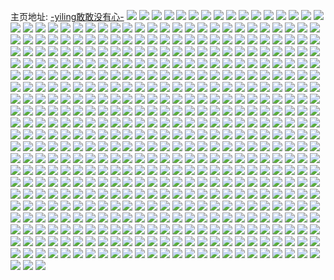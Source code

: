 主页地址: [-yiling敢敢没有心-](https://weibo.com/u/5621143745) 
![](https://wx4.sinaimg.cn/mw2000/0068pKgNgy1h9lt7vlfj6j30q809faae.jpg) 
![](https://wx4.sinaimg.cn/mw2000/0068pKgNgy1h9lt4zptfqj30qo08i74p.jpg) 
![](https://wx4.sinaimg.cn/mw2000/0068pKgNgy1h9lt4zzk83j30qo0jmt98.jpg) 
![](https://wx4.sinaimg.cn/mw2000/0068pKgNgy1h9ltflgsraj30qo082mxc.jpg) 
![](https://wx4.sinaimg.cn/mw2000/0068pKgNgy1h9lt50gpsbj30qf09nmxi.jpg) 
![](https://wx4.sinaimg.cn/mw2000/0068pKgNgy1h9lt6lbe0hj30qo0b4jrt.jpg) 
![](https://wx4.sinaimg.cn/mw2000/0068pKgNgy1h9lt6lo5fgj30qo0ek401.jpg) 
![](https://wx4.sinaimg.cn/mw2000/0068pKgNgy1h9lt6mdvl3j30qo0vldil.jpg) 
![](https://wx4.sinaimg.cn/mw2000/0068pKgNgy1h9lt6mt37hj30qo0nz765.jpg) 
![](https://wx4.sinaimg.cn/mw2000/0068pKgNgy1h9eu8sr9mvj32402tcqv5.jpg) 
![](https://wx4.sinaimg.cn/mw2000/0068pKgNgy1h99f63te5sj30sg1ri4ge.jpg) 
![](https://wx4.sinaimg.cn/mw2000/0068pKgNgy1h99f5izbrsj32402tchdv.jpg) 
![](https://wx4.sinaimg.cn/mw2000/0068pKgNgy1h99f5gcko0j32402tc1ky.jpg) 
![](https://wx4.sinaimg.cn/mw2000/0068pKgNgy1h99f5vyxikj32402tcnpd.jpg) 
![](https://wx4.sinaimg.cn/mw2000/0068pKgNgy1h99f5jw67mj30u00zgths.jpg) 
![](https://wx4.sinaimg.cn/mw2000/0068pKgNgy1h95m1yfyyhj30u01qvjvq.jpg) 
![](https://wx4.sinaimg.cn/mw2000/0068pKgNgy1h95m1xsa17j30lo0x9jum.jpg) 
![](https://wx4.sinaimg.cn/mw2000/0068pKgNgy1h95m1y4q9kj30u015vtbo.jpg) 
![](https://wx4.sinaimg.cn/mw2000/0068pKgNgy1h95m1xet9vj30mk1n0tc6.jpg) 
![](https://wx4.sinaimg.cn/mw2000/0068pKgNly1h933ixsc0cj30so2d7wx0.jpg) 
![](https://wx4.sinaimg.cn/mw2000/0068pKgNly1h8tunhl5ofj30u0140tdp.jpg) 
![](https://wx4.sinaimg.cn/mw2000/0068pKgNly1h8tbhjrcpkj30u0140gtk.jpg) 
![](https://wx4.sinaimg.cn/mw2000/0068pKgNly1h8tbhkjbkej30u0140wmk.jpg) 
![](https://wx4.sinaimg.cn/mw2000/0068pKgNly1h8tbhl4darj30u0140dlt.jpg) 
![](https://wx4.sinaimg.cn/mw2000/0068pKgNly1h8tbhnnaw5j30u0140gti.jpg) 
![](https://wx4.sinaimg.cn/mw2000/0068pKgNly1h8tbhr6oglj30u01400zp.jpg) 
![](https://wx4.sinaimg.cn/mw2000/0068pKgNly1h8tbhoqxkvj30u01400zl.jpg) 
![](https://wx4.sinaimg.cn/mw2000/0068pKgNly1h8tbhq1ah4j30u0140wlm.jpg) 
![](https://wx4.sinaimg.cn/mw2000/0068pKgNly1h8tbpr1wqrj30u0140wly.jpg) 
![](https://wx4.sinaimg.cn/mw2000/0068pKgNly1h8tbhmgtu5j30u0140gtq.jpg) 
![](https://wx4.sinaimg.cn/mw2000/0068pKgNly1h8oo3p3rhmj32402tcu0x.jpg) 
![](https://wx4.sinaimg.cn/mw2000/0068pKgNly1h8oo3pns4jj316o16o15f.jpg) 
![](https://wx4.sinaimg.cn/mw2000/0068pKgNly1h8oo3q9s1yj32402tce81.jpg) 
![](https://wx4.sinaimg.cn/mw2000/0068pKgNly1h8oo3qzai9j32402tcqv5.jpg) 
![](https://wx4.sinaimg.cn/mw2000/0068pKgNly1h8oo3rnj96j32402tcb29.jpg) 
![](https://wx4.sinaimg.cn/mw2000/0068pKgNly1h8oo3tjkk5j32402407wi.jpg) 
![](https://wx4.sinaimg.cn/mw2000/0068pKgNly1h8oo3sm86xj31w01w0nnd.jpg) 
![](https://wx4.sinaimg.cn/mw2000/0068pKgNly1h8oo3u2ai7j31vn1vmu0q.jpg) 
![](https://wx4.sinaimg.cn/mw2000/0068pKgNly1h8oo3o42d1j30u013wdii.jpg) 
![](https://wx4.sinaimg.cn/mw2000/0068pKgNly1h8kxpnt4hqj30m00j4q51.jpg) 
![](https://wx4.sinaimg.cn/mw2000/0068pKgNly1h8kxpnzgm0j30m90ayaab.jpg) 
![](https://wx4.sinaimg.cn/mw2000/0068pKgNly1h8hqie8dwbj30u0140gpe.jpg) 
![](https://wx4.sinaimg.cn/mw2000/0068pKgNly1h8gkr7y57rj30u014043k.jpg) 
![](https://wx4.sinaimg.cn/mw2000/0068pKgNly1h8gkr86h5sj30u0140n1s.jpg) 
![](https://wx4.sinaimg.cn/mw2000/0068pKgNly1h8eyrow55gj30u00tijyb.jpg) 
![](https://wx4.sinaimg.cn/mw2000/0068pKgNly1h8bfhzpebmj30u0140n3c.jpg) 
![](https://wx4.sinaimg.cn/mw2000/0068pKgNly1h8bfi3zim6j30u0140jvr.jpg) 
![](https://wx4.sinaimg.cn/mw2000/0068pKgNly1h8bfi1uncoj30u0140dl8.jpg) 
![](https://wx4.sinaimg.cn/mw2000/0068pKgNly1h8bfi68np3j30u0140q83.jpg) 
![](https://wx4.sinaimg.cn/mw2000/0068pKgNly1h8bfi7s114j30u014077v.jpg) 
![](https://wx4.sinaimg.cn/mw2000/0068pKgNly1h8bfia6lrwj30u01400yi.jpg) 
![](https://wx4.sinaimg.cn/mw2000/0068pKgNly1h88bzs8wbtj316o1kw7lb.jpg) 
![](https://wx4.sinaimg.cn/mw2000/0068pKgNly1h88bzsr9w5j310v1d6qga.jpg) 
![](https://wx4.sinaimg.cn/mw2000/0068pKgNly1h88bztb77lj316o1kwqki.jpg) 
![](https://wx4.sinaimg.cn/mw2000/0068pKgNly1h88bztsw63j316o1kwwum.jpg) 
![](https://wx4.sinaimg.cn/mw2000/0068pKgNly1h88bzujy8gj316o1kwtr9.jpg) 
![](https://wx4.sinaimg.cn/mw2000/0068pKgNly1h88bzv6181j316o1kwdvm.jpg) 
![](https://wx4.sinaimg.cn/mw2000/0068pKgNly1h88bzvoabaj316o1kw1an.jpg) 
![](https://wx4.sinaimg.cn/mw2000/0068pKgNly1h88bzw6555j312h1fbwsm.jpg) 
![](https://wx4.sinaimg.cn/mw2000/0068pKgNly1h88bzwn6gij316o1kwaqh.jpg) 
![](https://wx4.sinaimg.cn/mw2000/0068pKgNly1h851flxhz4j32402tchdt.jpg) 
![](https://wx4.sinaimg.cn/mw2000/0068pKgNly1h83pujfksvj30lt0pyjss.jpg) 
![](https://wx4.sinaimg.cn/mw2000/0068pKgNly1h7zbmxfui3j32402tcnpe.jpg) 
![](https://wx4.sinaimg.cn/mw2000/0068pKgNly1h7z7w7tx7gj32402tcqv5.jpg) 
![](https://wx4.sinaimg.cn/mw2000/0068pKgNly1h7xgf4pis4j32tc240e83.jpg) 
![](https://wx4.sinaimg.cn/mw2000/0068pKgNly1h7xgf5q3ovj32tc240kjm.jpg) 
![](https://wx4.sinaimg.cn/mw2000/0068pKgNly1h7xgf6mp5ij32tc240npe.jpg) 
![](https://wx4.sinaimg.cn/mw2000/0068pKgNly1h7xgf9bb0fj30qo0xkdip.jpg) 
![](https://wx4.sinaimg.cn/mw2000/0068pKgNly1h7xgf3h01tj316o1kw1ar.jpg) 
![](https://wx4.sinaimg.cn/mw2000/0068pKgNly1h7xgfm3jzwj32dc35sh2n.jpg) 
![](https://wx4.sinaimg.cn/mw2000/0068pKgNly1h7wp7ja45vj316o1kwwv6.jpg) 
![](https://wx4.sinaimg.cn/mw2000/0068pKgNly1h7wp7i7wvvj316o1kw4h6.jpg) 
![](https://wx4.sinaimg.cn/mw2000/0068pKgNly1h7wp7isj63j316o1kwnib.jpg) 
![](https://wx4.sinaimg.cn/mw2000/0068pKgNly1h7vuuuexddj323934vb29.jpg) 
![](https://wx4.sinaimg.cn/mw2000/0068pKgNly1h7vq9vfy7wj30u00u0juf.jpg) 
![](https://wx4.sinaimg.cn/mw2000/0068pKgNly1h7vmrv4rvij30u01400ya.jpg) 
![](https://wx4.sinaimg.cn/mw2000/0068pKgNly1h7um4n32v1j30qo10vwgj.jpg) 
![](https://wx4.sinaimg.cn/mw2000/0068pKgNly1h7um5k750sj32402tcx6p.jpg) 
![](https://wx4.sinaimg.cn/mw2000/0068pKgNly1h7um5kzawqj31x32k3qv5.jpg) 
![](https://wx4.sinaimg.cn/mw2000/0068pKgNly1h7um5lua5jj32tc240hdt.jpg) 
![](https://wx4.sinaimg.cn/mw2000/0068pKgNly1h7um5mv0tjj32402tckjl.jpg) 
![](https://wx4.sinaimg.cn/mw2000/0068pKgNly1h7um5nmy2tj32tc240npd.jpg) 
![](https://wx4.sinaimg.cn/mw2000/0068pKgNly1h7um5ohngdj32402tc4qq.jpg) 
![](https://wx4.sinaimg.cn/mw2000/0068pKgNly1h7um5p7jh5j32402tckjl.jpg) 
![](https://wx4.sinaimg.cn/mw2000/0068pKgNly1h7um5qe08wj32402tchdu.jpg) 
![](https://wx4.sinaimg.cn/mw2000/0068pKgNly1h7szetowgkj32402tcnpd.jpg) 
![](https://wx4.sinaimg.cn/mw2000/0068pKgNly1h7szev52jmj32402tcu0y.jpg) 
![](https://wx4.sinaimg.cn/mw2000/0068pKgNly1h7szfrexltj30xg18l7e0.jpg) 
![](https://wx4.sinaimg.cn/mw2000/0068pKgNly1h7szfry0t7j316o1kwqkc.jpg) 
![](https://wx4.sinaimg.cn/mw2000/0068pKgNly1h7szex1qvcj316o1kw4dp.jpg) 
![](https://wx4.sinaimg.cn/mw2000/0068pKgNly1h7rudo6f7uj30u008h3ze.jpg) 
![](https://wx4.sinaimg.cn/mw2000/0068pKgNly1h7op95t4juj32402tcqv5.jpg) 
![](https://wx4.sinaimg.cn/mw2000/0068pKgNly1h7m3i92advj30so0r4jw0.jpg) 
![](https://wx4.sinaimg.cn/mw2000/0068pKgNly1h7m3i9g35xj30so0tbjxc.jpg) 
![](https://wx4.sinaimg.cn/mw2000/0068pKgNly1h7m3s83om6j30so0xpq9s.jpg) 
![](https://wx4.sinaimg.cn/mw2000/0068pKgNly1h7m2q4gibdj31qe2b6u0x.jpg) 
![](https://wx4.sinaimg.cn/mw2000/0068pKgNly1h7ly1r2995j32402tchdt.jpg) 
![](https://wx4.sinaimg.cn/mw2000/0068pKgNly1h7jnp7bwlrj30u01e1tda.jpg) 
![](https://wx4.sinaimg.cn/mw2000/0068pKgNly1h7govgfxxzj32402tc1l0.jpg) 
![](https://wx4.sinaimg.cn/mw2000/0068pKgNly1h7govlvhpwj31uf2gkwif.jpg) 
![](https://wx4.sinaimg.cn/mw2000/0068pKgNly1h7govmqlglj31qn2lzjyt.jpg) 
![](https://wx4.sinaimg.cn/mw2000/0068pKgNly1h7bgt0nfwaj30u01400tw.jpg) 
![](https://wx4.sinaimg.cn/mw2000/0068pKgNly1h79c40z76jj32402tc138.jpg) 
![](https://wx4.sinaimg.cn/mw2000/0068pKgNly1h79c41tak1j32402tc4d3.jpg) 
![](https://wx4.sinaimg.cn/mw2000/0068pKgNly1h79c42obbbj32402tcnpe.jpg) 
![](https://wx4.sinaimg.cn/mw2000/0068pKgNly1h79c43w8xsj32402tc4cn.jpg) 
![](https://wx4.sinaimg.cn/mw2000/0068pKgNly1h77ca69hblj31w02io1kx.jpg) 
![](https://wx4.sinaimg.cn/mw2000/0068pKgNly1h77ca74xl3j31w02io77r.jpg) 
![](https://wx4.sinaimg.cn/mw2000/0068pKgNly1h77ca8v6o4j31w02iotca.jpg) 
![](https://wx4.sinaimg.cn/mw2000/0068pKgNly1h77ca7wk2wj31w02iowhv.jpg) 
![](https://wx4.sinaimg.cn/mw2000/0068pKgNly1h75s2axpmvj30qc09s74n.jpg) 
![](https://wx4.sinaimg.cn/mw2000/0068pKgNly1h750t94v6rj32402tc452.jpg) 
![](https://wx4.sinaimg.cn/mw2000/0068pKgNly1h73oyf222gj32402tc7vd.jpg) 
![](https://wx4.sinaimg.cn/mw2000/0068pKgNly1h73oyg9rh2j32402tc7oc.jpg) 
![](https://wx4.sinaimg.cn/mw2000/0068pKgNly1h73oyh1z7pj31l2242hce.jpg) 
![](https://wx4.sinaimg.cn/mw2000/0068pKgNly1h73oyhr8k2j32402tchdt.jpg) 
![](https://wx4.sinaimg.cn/mw2000/0068pKgNly1h73oyix6vuj32402tce81.jpg) 
![](https://wx4.sinaimg.cn/mw2000/0068pKgNly1h73oyjx504j32402tc4qq.jpg) 
![](https://wx4.sinaimg.cn/mw2000/0068pKgNly1h71jj37hgfj32te240q9v.jpg) 
![](https://wx4.sinaimg.cn/mw2000/0068pKgNly1h6yb2xzyvcj32dc35snf8.jpg) 
![](https://wx4.sinaimg.cn/mw2000/0068pKgNly1h6yb2yxjcbj32dc35stik.jpg) 
![](https://wx4.sinaimg.cn/mw2000/0068pKgNly1h6yb31jntgj32dc35se84.jpg) 
![](https://wx4.sinaimg.cn/mw2000/0068pKgNly1h6yb2zfyepj30zk1bejt7.jpg) 
![](https://wx4.sinaimg.cn/mw2000/0068pKgNly1h6yb32lhsbj32dc35s4qq.jpg) 
![](https://wx4.sinaimg.cn/mw2000/0068pKgNly1h6yb33idifj32dc35sb2a.jpg) 
![](https://wx4.sinaimg.cn/mw2000/0068pKgNly1h6x2tibqtmj32402tcu0x.jpg) 
![](https://wx4.sinaimg.cn/mw2000/0068pKgNly1h6x2tj66hcj32402tcx6p.jpg) 
![](https://wx4.sinaimg.cn/mw2000/0068pKgNly1h6wtthdkrgj30u0140q6c.jpg) 
![](https://wx4.sinaimg.cn/mw2000/0068pKgNly1h6wtuzhgmwj30u0140jwc.jpg) 
![](https://wx4.sinaimg.cn/mw2000/0068pKgNly1h6wtthvkdaj30u0140mxy.jpg) 
![](https://wx4.sinaimg.cn/mw2000/0068pKgNly1h6wttksupaj31400u0din.jpg) 
![](https://wx4.sinaimg.cn/mw2000/0068pKgNly1h6wttwnf1qj30u0140n38.jpg) 
![](https://wx4.sinaimg.cn/mw2000/0068pKgNly1h6wttxums1j30u014042l.jpg) 
![](https://wx4.sinaimg.cn/mw2000/0068pKgNly1h6ta97zl0yj32402tcn5u.jpg) 
![](https://wx4.sinaimg.cn/mw2000/0068pKgNly1h6ta98ue2vj32402tckjl.jpg) 
![](https://wx4.sinaimg.cn/mw2000/0068pKgNly1h6ta99hmeqj321b2pq0yd.jpg) 
![](https://wx4.sinaimg.cn/mw2000/0068pKgNly1h6ta9a00vkj31r22c2b29.jpg) 
![](https://wx4.sinaimg.cn/mw2000/0068pKgNly1h6ryt5dvokj32402tc4qq.jpg) 
![](https://wx4.sinaimg.cn/mw2000/0068pKgNly1h6ryt8xwf5j32402tcb2a.jpg) 
![](https://wx4.sinaimg.cn/mw2000/0068pKgNly1h6rytan8cnj32402tcx6p.jpg) 
![](https://wx4.sinaimg.cn/mw2000/0068pKgNly1h6rytbky94j31o928c4qp.jpg) 
![](https://wx4.sinaimg.cn/mw2000/0068pKgNly1h6pzyod8sej32402tc4qq.jpg) 
![](https://wx4.sinaimg.cn/mw2000/0068pKgNly1h6pzypv6wlj32402tchdu.jpg) 
![](https://wx4.sinaimg.cn/mw2000/0068pKgNly1h6pzyru1znj32402tc4qq.jpg) 
![](https://wx4.sinaimg.cn/mw2000/0068pKgNly1h6pzyth17uj32402tcx6p.jpg) 
![](https://wx4.sinaimg.cn/mw2000/0068pKgNly1h6m4o4w6hgj30u01rd75q.jpg) 
![](https://wx4.sinaimg.cn/mw2000/0068pKgNly1h6hrujs7esj31ya2lpaf2.jpg) 
![](https://wx4.sinaimg.cn/mw2000/0068pKgNly1h6hrunqyzjj32402tc4qq.jpg) 
![](https://wx4.sinaimg.cn/mw2000/0068pKgNly1h6hrvzmth7j32402tcu0y.jpg) 
![](https://wx4.sinaimg.cn/mw2000/0068pKgNly1h6hs1dyw8pj32402tc7gj.jpg) 
![](https://wx4.sinaimg.cn/mw2000/0068pKgNly1h6fswz3je3j32402tcn4i.jpg) 
![](https://wx4.sinaimg.cn/mw2000/0068pKgNly1h6fswzg84zj30ps1f2wh8.jpg) 
![](https://wx4.sinaimg.cn/mw2000/0068pKgNly1h6fqjhrfzvj32402tcgqr.jpg) 
![](https://wx4.sinaimg.cn/mw2000/0068pKgNly1h6fqjix5mhj32402tc4qq.jpg) 
![](https://wx4.sinaimg.cn/mw2000/0068pKgNly1h6fqjjt88mj32402tcx6p.jpg) 
![](https://wx4.sinaimg.cn/mw2000/0068pKgNly1h6fqjksjpjj32402tcnpe.jpg) 
![](https://wx4.sinaimg.cn/mw2000/0068pKgNly1h6fqjm0n5cj32402tc4nn.jpg) 
![](https://wx4.sinaimg.cn/mw2000/0068pKgNly1h6fqjwlvotj31mn267e81.jpg) 
![](https://wx4.sinaimg.cn/mw2000/0068pKgNly1h6e73jzxybj32402tcu0x.jpg) 
![](https://wx4.sinaimg.cn/mw2000/0068pKgNly1h6d0leh3s5j31gi0menbe.jpg) 
![](https://wx4.sinaimg.cn/mw2000/0068pKgNly1h67mxd8hdnj32402tcnpd.jpg) 
![](https://wx4.sinaimg.cn/mw2000/0068pKgNly1h67mxl4m3fj30qo0zjdh1.jpg) 
![](https://wx4.sinaimg.cn/mw2000/0068pKgNly1h67mxf544uj32402tchdt.jpg) 
![](https://wx4.sinaimg.cn/mw2000/0068pKgNly1h67mxx85x3j32402tcb29.jpg) 
![](https://wx4.sinaimg.cn/mw2000/0068pKgNly1h67mxy1tbtj32402tcx6p.jpg) 
![](https://wx4.sinaimg.cn/mw2000/0068pKgNly1h630aqb3xgj30u014042m.jpg) 
![](https://wx4.sinaimg.cn/mw2000/0068pKgNly1h630auhveuj30u0140jvq.jpg) 
![](https://wx4.sinaimg.cn/mw2000/0068pKgNly1h630az1or6j31400u0gqo.jpg) 
![](https://wx4.sinaimg.cn/mw2000/0068pKgNly1h630b52xozj30u0140te0.jpg) 
![](https://wx4.sinaimg.cn/mw2000/0068pKgNly1h630bcvnhhj30u0140ahq.jpg) 
![](https://wx4.sinaimg.cn/mw2000/0068pKgNly1h630bgdcmrj30u0140jwe.jpg) 
![](https://wx4.sinaimg.cn/mw2000/0068pKgNly1h60qih04apj32402tcwi3.jpg) 
![](https://wx4.sinaimg.cn/mw2000/0068pKgNly1h60qihzi5gj32402tc1ky.jpg) 
![](https://wx4.sinaimg.cn/mw2000/0068pKgNly1h60qiiwag9j32402tchdt.jpg) 
![](https://wx4.sinaimg.cn/mw2000/0068pKgNly1h60qknwr0nj32402tce81.jpg) 
![](https://wx4.sinaimg.cn/mw2000/0068pKgNly1h60qkoo6z0j32402400ye.jpg) 
![](https://wx4.sinaimg.cn/mw2000/0068pKgNly1h60qkpxr7mj32402tcqsu.jpg) 
![](https://wx4.sinaimg.cn/mw2000/0068pKgNly1h60qlhlkpjj32402tcnpd.jpg) 
![](https://wx4.sinaimg.cn/mw2000/0068pKgNly1h60qlje41tj32402tcb2a.jpg) 
![](https://wx4.sinaimg.cn/mw2000/0068pKgNly1h60qllhq6aj32402tc41o.jpg) 
![](https://wx4.sinaimg.cn/mw2000/0068pKgNly1h5qb7xvq7jj32402tc1ky.jpg) 
![](https://wx4.sinaimg.cn/mw2000/0068pKgNly1h5qba7jb7mj32402tcnpd.jpg) 
![](https://wx4.sinaimg.cn/mw2000/0068pKgNly1h5qbaai440j32tc2401ky.jpg) 
![](https://wx4.sinaimg.cn/mw2000/0068pKgNly1h5qbacsf8kj32tc240u0x.jpg) 
![](https://wx4.sinaimg.cn/mw2000/0068pKgNly1h5qbd2sgxkj30u0140juw.jpg) 
![](https://wx4.sinaimg.cn/mw2000/0068pKgNly1h5qbewi26gj32402tcx6p.jpg) 
![](https://wx4.sinaimg.cn/mw2000/0068pKgNly1h5qbeyuznxj32tc240qv5.jpg) 
![](https://wx4.sinaimg.cn/mw2000/0068pKgNly1h5qbf2lpyzj32402tckjm.jpg) 
![](https://wx4.sinaimg.cn/mw2000/0068pKgNly1h5qbf6d04ej32tc240x6p.jpg) 
![](https://wx4.sinaimg.cn/mw2000/0068pKgNly1h5mvmr15zqj32yo2801kz.jpg) 
![](https://wx4.sinaimg.cn/mw2000/0068pKgNly1h5mvmshq9oj32tc240kjl.jpg) 
![](https://wx4.sinaimg.cn/mw2000/0068pKgNly1h5mvmtzptlj32tc240u0x.jpg) 
![](https://wx4.sinaimg.cn/mw2000/0068pKgNgy1h5kd0jtswxj32402tce81.jpg) 
![](https://wx4.sinaimg.cn/mw2000/0068pKgNgy1h5m8opndh5j32402tcu0x.jpg) 
![](https://wx4.sinaimg.cn/mw2000/0068pKgNgy1h5m8or8jw7j32402tc1ky.jpg) 
![](https://wx4.sinaimg.cn/mw2000/0068pKgNgy1h5m8ostpgxj32402tc1ky.jpg) 
![](https://wx4.sinaimg.cn/mw2000/0068pKgNgy1h5m8oul0n7j32402tce81.jpg) 
![](https://wx4.sinaimg.cn/mw2000/0068pKgNgy1h5m8ovtha4j32402tckjl.jpg) 
![](https://wx4.sinaimg.cn/mw2000/0068pKgNgy1h5m8ox0jo7j32402tce81.jpg) 
![](https://wx4.sinaimg.cn/mw2000/0068pKgNgy1h5m8oylmcej32402tcx6p.jpg) 
![](https://wx4.sinaimg.cn/mw2000/0068pKgNgy1h5m8ozv53kj32402tce81.jpg) 
![](https://wx4.sinaimg.cn/mw2000/0068pKgNgy1h5m8p1a2knj32402tce81.jpg) 
![](https://wx4.sinaimg.cn/mw2000/0068pKgNgy1h5lkzo0ym7j30u014042n.jpg) 
![](https://wx4.sinaimg.cn/mw2000/0068pKgNgy1h5klesj08nj30u00gcjub.jpg) 
![](https://wx4.sinaimg.cn/mw2000/0068pKgNgy1h5hq5iv3f9j32402tcu0x.jpg) 
![](https://wx4.sinaimg.cn/mw2000/0068pKgNgy1h5hq95kwmqj30nt0bb3zv.jpg) 
![](https://wx4.sinaimg.cn/mw2000/0068pKgNgy1h5fgeonva8j32tc240kjm.jpg) 
![](https://wx4.sinaimg.cn/mw2000/0068pKgNgy1h5fgeqpqhij32tc240kjm.jpg) 
![](https://wx4.sinaimg.cn/mw2000/0068pKgNgy1h5fgetucsgj32tc240qv6.jpg) 
![](https://wx4.sinaimg.cn/mw2000/0068pKgNgy1h5chfa0b0kj32402tcnpe.jpg) 
![](https://wx4.sinaimg.cn/mw2000/0068pKgNgy1h5chf80t65j32402tc1kz.jpg) 
![](https://wx4.sinaimg.cn/mw2000/0068pKgNgy1h5chf3gj62j31w02iob29.jpg) 
![](https://wx4.sinaimg.cn/mw2000/0068pKgNgy1h5chf5rk94j32402tc4qq.jpg) 
![](https://wx4.sinaimg.cn/mw2000/0068pKgNgy1h5chf1l0hdj32402tckjl.jpg) 
![](https://wx4.sinaimg.cn/mw2000/0068pKgNgy1h5c3wwlsfqj30u014076z.jpg) 
![](https://wx4.sinaimg.cn/mw2000/0068pKgNgy1h5c3wx4ha0j30u0140q5j.jpg) 
![](https://wx4.sinaimg.cn/mw2000/0068pKgNgy1h5c3wxoezbj30u014076t.jpg) 
![](https://wx4.sinaimg.cn/mw2000/0068pKgNgy1h5c3wya8o1j30u0140wgr.jpg) 
![](https://wx4.sinaimg.cn/mw2000/0068pKgNgy1h5c3wywf2uj31400u079j.jpg) 
![](https://wx4.sinaimg.cn/mw2000/0068pKgNgy1h5c3wzftpaj30u0140791.jpg) 
![](https://wx4.sinaimg.cn/mw2000/0068pKgNgy1h5c3x02e7nj30u0140wlo.jpg) 
![](https://wx4.sinaimg.cn/mw2000/0068pKgNgy1h5c3ww4igmj31400u0432.jpg) 
![](https://wx4.sinaimg.cn/mw2000/0068pKgNgy1h5c3t27rvgj31400u0tce.jpg) 
![](https://wx4.sinaimg.cn/mw2000/0068pKgNgy1h5bbhq82mbj30u00v7jv5.jpg) 
![](https://wx4.sinaimg.cn/mw2000/0068pKgNgy1h5bbhysh7oj31400u042x.jpg) 
![](https://wx4.sinaimg.cn/mw2000/0068pKgNgy1h5bb1sw6nzj30u0140dk0.jpg) 
![](https://wx4.sinaimg.cn/mw2000/0068pKgNgy1h5bb1tiznnj30u0140tbq.jpg) 
![](https://wx4.sinaimg.cn/mw2000/0068pKgNgy1h5bb1ua2m5j31400u0teh.jpg) 
![](https://wx4.sinaimg.cn/mw2000/0068pKgNgy1h5bb1vrp8jj30u0140jy9.jpg) 
![](https://wx4.sinaimg.cn/mw2000/0068pKgNgy1h5bb1ximljj30u0140104.jpg) 
![](https://wx4.sinaimg.cn/mw2000/0068pKgNgy1h5bb1yi420j30u0140aga.jpg) 
![](https://wx4.sinaimg.cn/mw2000/0068pKgNgy1h5bb1za26zj312h0u0wiz.jpg) 
![](https://wx4.sinaimg.cn/mw2000/0068pKgNgy1h5bb1zuf4oj30u0140acn.jpg) 
![](https://wx4.sinaimg.cn/mw2000/0068pKgNgy1h5bb20rc8kj30u014043q.jpg) 
![](https://wx4.sinaimg.cn/mw2000/0068pKgNgy1h5a4asoot2j32tc240qv5.jpg) 
![](https://wx4.sinaimg.cn/mw2000/0068pKgNgy1h5a4auqgcqj32402tcb2a.jpg) 
![](https://wx4.sinaimg.cn/mw2000/0068pKgNgy1h5a4awfjhbj32402tc4qq.jpg) 
![](https://wx4.sinaimg.cn/mw2000/0068pKgNgy1h5a4b2xe2hj33402c04qr.jpg) 
![](https://wx4.sinaimg.cn/mw2000/0068pKgNgy1h5a4b4u1nij32tc240x6p.jpg) 
![](https://wx4.sinaimg.cn/mw2000/0068pKgNgy1h5a4aza4mdj32c03404qr.jpg) 
![](https://wx4.sinaimg.cn/mw2000/0068pKgNgy1h558upnfm9j30u014043e.jpg) 
![](https://wx4.sinaimg.cn/mw2000/0068pKgNgy1h558uogfiij30u01400x2.jpg) 
![](https://wx4.sinaimg.cn/mw2000/0068pKgNgy1h558uozwr0j30u01400wy.jpg) 
![](https://wx4.sinaimg.cn/mw2000/0068pKgNgy1h558urorn4j30u014078j.jpg) 
![](https://wx4.sinaimg.cn/mw2000/0068pKgNgy1h558unbzgvj30u0140tc8.jpg) 
![](https://wx4.sinaimg.cn/mw2000/0068pKgNgy1h558umpz73j30u0140aej.jpg) 
![](https://wx4.sinaimg.cn/mw2000/0068pKgNgy1h558wrce64j30u0140dkp.jpg) 
![](https://wx4.sinaimg.cn/mw2000/0068pKgNgy1h54u748fv2j30qo14tgo7.jpg) 
![](https://wx4.sinaimg.cn/mw2000/0068pKgNgy1h54u73s673j32402tcqv7.jpg) 
![](https://wx4.sinaimg.cn/mw2000/0068pKgNgy1h54tguqprij30qo0qodi8.jpg) 
![](https://wx4.sinaimg.cn/mw2000/0068pKgNgy1h52z3ekxg9j313z0u0aii.jpg) 
![](https://wx4.sinaimg.cn/mw2000/0068pKgNgy1h52z24g0nuj31400u0jw7.jpg) 
![](https://wx4.sinaimg.cn/mw2000/0068pKgNgy1h51c1ktoj0j30u00d1q63.jpg) 
![](https://wx4.sinaimg.cn/mw2000/0068pKgNgy1h51c1l90jjj30u01h7drp.jpg) 
![](https://wx4.sinaimg.cn/mw2000/0068pKgNgy1h4z7jq8w5gj31y02ldhdt.jpg) 
![](https://wx4.sinaimg.cn/mw2000/0068pKgNgy1h4z7jrzfj5j32c0340npe.jpg) 
![](https://wx4.sinaimg.cn/mw2000/0068pKgNgy1h4z7jt3dffj32402tc7wi.jpg) 
![](https://wx4.sinaimg.cn/mw2000/0068pKgNgy1h4z7ju3u48j32tc240b2a.jpg) 
![](https://wx4.sinaimg.cn/mw2000/0068pKgNgy1h4z7jw27tzj32tc2401ky.jpg) 
![](https://wx4.sinaimg.cn/mw2000/0068pKgNgy1h4z7jx25psj32tc240hdu.jpg) 
![](https://wx4.sinaimg.cn/mw2000/0068pKgNgy1h4z7jy12yyj32tc2404qq.jpg) 
![](https://wx4.sinaimg.cn/mw2000/0068pKgNgy1h4z7jyy8mvj32tc2401ky.jpg) 
![](https://wx4.sinaimg.cn/mw2000/0068pKgNgy1h4z7k01js4j32tc2407wi.jpg) 
![](https://wx4.sinaimg.cn/mw2000/0068pKgNgy1h4z7gey7mhj32402tcqv5.jpg) 
![](https://wx4.sinaimg.cn/mw2000/0068pKgNgy1h4x8nqnezpj30u014041b.jpg) 
![](https://wx4.sinaimg.cn/mw2000/0068pKgNgy1h4x8nrhn5aj30u0140jvj.jpg) 
![](https://wx4.sinaimg.cn/mw2000/0068pKgNgy1h4x8nshng9j30u0140dlo.jpg) 
![](https://wx4.sinaimg.cn/mw2000/0068pKgNgy1h4x8ntd4rvj30u0140af3.jpg) 
![](https://wx4.sinaimg.cn/mw2000/0068pKgNgy1h4x6w2mhi3j31400u0jwo.jpg) 
![](https://wx4.sinaimg.cn/mw2000/0068pKgNgy1h4uz8qpcppj32io1w0b2a.jpg) 
![](https://wx4.sinaimg.cn/mw2000/0068pKgNgy1h4ts31juyej30qo10y78b.jpg) 
![](https://wx4.sinaimg.cn/mw2000/0068pKgNgy1h4tjlg82jjj31yy2mne81.jpg) 
![](https://wx4.sinaimg.cn/mw2000/0068pKgNgy1h4tjl6rimdj30u01beqev.jpg) 
![](https://wx4.sinaimg.cn/mw2000/0068pKgNgy1h4rc7l3wzbj30u00z7ad4.jpg) 
![](https://wx4.sinaimg.cn/mw2000/0068pKgNgy1h4r4ou3dqqj32402tc1ky.jpg) 
![](https://wx4.sinaimg.cn/mw2000/0068pKgNgy1h4r4ovakarj32402tce82.jpg) 
![](https://wx4.sinaimg.cn/mw2000/0068pKgNgy1h4r4owbnx8j32tc240x6p.jpg) 
![](https://wx4.sinaimg.cn/mw2000/0068pKgNgy1h4r4ot2a40j32tc240qv5.jpg) 
![](https://wx4.sinaimg.cn/mw2000/0068pKgNgy1h4r4oxvngpj32402tc4qq.jpg) 
![](https://wx4.sinaimg.cn/mw2000/0068pKgNgy1h4r4oz4aqyj32tc2404qq.jpg) 
![](https://wx4.sinaimg.cn/mw2000/0068pKgNgy1h4r4p1l8yqj32tc240x6p.jpg) 
![](https://wx4.sinaimg.cn/mw2000/0068pKgNgy1h4r4p2htu6j32tc240qv5.jpg) 
![](https://wx4.sinaimg.cn/mw2000/0068pKgNgy1h4r4p3zf55j32tc240u0x.jpg) 
![](https://wx4.sinaimg.cn/mw2000/0068pKgNgy1h4p5cffos8j30u0140aes.jpg) 
![](https://wx4.sinaimg.cn/mw2000/0068pKgNgy1h4p5cgph9pj30u014078y.jpg) 
![](https://wx4.sinaimg.cn/mw2000/0068pKgNgy1h4p5ci10htj30u0140tcf.jpg) 
![](https://wx4.sinaimg.cn/mw2000/0068pKgNgy1h4oo1tc1xij31400u0tdy.jpg) 
![](https://wx4.sinaimg.cn/mw2000/0068pKgNgy1h4oo1tsfoqj31400u0djp.jpg) 
![](https://wx4.sinaimg.cn/mw2000/0068pKgNgy1h4lv21unzsj32402tcb2a.jpg) 
![](https://wx4.sinaimg.cn/mw2000/0068pKgNgy1h4lv22lwuzj32402tcb29.jpg) 
![](https://wx4.sinaimg.cn/mw2000/0068pKgNgy1h4lv23fwkdj32402tcqv5.jpg) 
![](https://wx4.sinaimg.cn/mw2000/0068pKgNgy1h4lv20pojrj32402tce81.jpg) 
![](https://wx4.sinaimg.cn/mw2000/0068pKgNgy1h4jl5zoknuj31rg2n67wh.jpg) 
![](https://wx4.sinaimg.cn/mw2000/0068pKgNgy1h4jl60gwq4j32402tcb29.jpg) 
![](https://wx4.sinaimg.cn/mw2000/0068pKgNgy1h4jl61ggvmj32402tce82.jpg) 
![](https://wx4.sinaimg.cn/mw2000/0068pKgNgy1h4g15bpbm3j31400u0aad.jpg) 
![](https://wx4.sinaimg.cn/mw2000/0068pKgNgy1h4g15cx395j31400u0jsi.jpg) 
![](https://wx4.sinaimg.cn/mw2000/0068pKgNgy1h4g15dizljj31hc0u0wh4.jpg) 
![](https://wx4.sinaimg.cn/mw2000/0068pKgNgy1h4g15e0vc0j31400u0n13.jpg) 
![](https://wx4.sinaimg.cn/mw2000/0068pKgNgy1h4g15f3rpdj31400u0gph.jpg) 
![](https://wx4.sinaimg.cn/mw2000/0068pKgNgy1h4g15fr7cbj31400u00xm.jpg) 
![](https://wx4.sinaimg.cn/mw2000/0068pKgNgy1h4g15gaxljj31400u042d.jpg) 
![](https://wx4.sinaimg.cn/mw2000/0068pKgNgy1h4g15hbkthj31400u0gpw.jpg) 
![](https://wx4.sinaimg.cn/mw2000/0068pKgNgy1h4g15iesoej31400u0wlt.jpg) 
![](https://wx4.sinaimg.cn/mw2000/0068pKgNgy1h4esuzfrazj31400u0dm0.jpg) 
![](https://wx4.sinaimg.cn/mw2000/0068pKgNgy1h4esv086gfj31400u044k.jpg) 
![](https://wx4.sinaimg.cn/mw2000/0068pKgNgy1h4esv1dum4j31400u0jxg.jpg) 
![](https://wx4.sinaimg.cn/mw2000/0068pKgNgy1h4esv3se9jj31hc0u0q9q.jpg) 
![](https://wx4.sinaimg.cn/mw2000/0068pKgNgy1h4esv5brhuj30u0140jva.jpg) 
![](https://wx4.sinaimg.cn/mw2000/0068pKgNgy1h4b7g89lwfj32402tcb29.jpg) 
![](https://wx4.sinaimg.cn/mw2000/0068pKgNgy1h4b7g9cqzlj32402tcqv5.jpg) 
![](https://wx4.sinaimg.cn/mw2000/0068pKgNgy1h48gzr9prmj320i2one81.jpg) 
![](https://wx4.sinaimg.cn/mw2000/0068pKgNgy1h43vk1f99xj323w23w7wh.jpg) 
![](https://wx4.sinaimg.cn/mw2000/0068pKgNgy1h42682038xj3240240b29.jpg) 
![](https://wx4.sinaimg.cn/mw2000/0068pKgNgy1h42684dcn0j32io1w0kjl.jpg) 
![](https://wx4.sinaimg.cn/mw2000/0068pKgNgy1h4158lhoibj31ew1vwkbe.jpg) 
![](https://wx4.sinaimg.cn/mw2000/0068pKgNgy1h40pdbj6h6j32402tcqv5.jpg) 
![](https://wx4.sinaimg.cn/mw2000/0068pKgNgy1h40pdchhdcj32402tc4qq.jpg) 
![](https://wx4.sinaimg.cn/mw2000/0068pKgNgy1h40pde0250j32402tcqv7.jpg) 
![](https://wx4.sinaimg.cn/mw2000/0068pKgNgy1h40pdferbkj32402tcb2b.jpg) 
![](https://wx4.sinaimg.cn/mw2000/0068pKgNgy1h40pdhbu89j32402tcqv7.jpg) 
![](https://wx4.sinaimg.cn/mw2000/0068pKgNgy1h40pdk6vsdj32402tcnpf.jpg) 
![](https://wx4.sinaimg.cn/mw2000/0068pKgNgy1h40pdl8qy8j32402tc7wi.jpg) 
![](https://wx4.sinaimg.cn/mw2000/0068pKgNgy1h40pdmypsjj32402tc1kz.jpg) 
![](https://wx4.sinaimg.cn/mw2000/0068pKgNgy1h40pdof2i6j32402tc1ky.jpg) 
![](https://wx4.sinaimg.cn/mw2000/0068pKgNgy1h3zo8r6r74j30u0140whs.jpg) 
![](https://wx4.sinaimg.cn/mw2000/0068pKgNgy1h3zo8sbhlej30u0140wfx.jpg) 
![](https://wx4.sinaimg.cn/mw2000/0068pKgNgy1h3zo8ttg8uj30u01400vj.jpg) 
![](https://wx4.sinaimg.cn/mw2000/0068pKgNgy1h3x8befp70j32402tc4qq.jpg) 
![](https://wx4.sinaimg.cn/mw2000/0068pKgNgy1h3x8bhi0gfj32402tcb29.jpg) 
![](https://wx4.sinaimg.cn/mw2000/0068pKgNgy1h3x8bggrscj32402tckjm.jpg) 
![](https://wx4.sinaimg.cn/mw2000/0068pKgNgy1h3w8mmzph6j32402tcb29.jpg) 
![](https://wx4.sinaimg.cn/mw2000/0068pKgNgy1h3w8mob4mjj32402tc4qq.jpg) 
![](https://wx4.sinaimg.cn/mw2000/0068pKgNgy1h3w8mxdbtaj30ao08fwf0.jpg) 
![](https://wx4.sinaimg.cn/mw2000/0068pKgNgy1h3vb48a9mwj32402tcb29.jpg) 
![](https://wx4.sinaimg.cn/mw2000/0068pKgNgy1h3vb48q639j30qo0ybn2i.jpg) 
![](https://wx4.sinaimg.cn/mw2000/0068pKgNgy1h3tu4tm7izj30u0140tee.jpg) 
![](https://wx4.sinaimg.cn/mw2000/0068pKgNgy1h3snml6xoej32402tcb29.jpg) 
![](https://wx4.sinaimg.cn/mw2000/0068pKgNgy1h3snmmxu90j32402tchdt.jpg) 
![](https://wx4.sinaimg.cn/mw2000/0068pKgNgy1h3snmqpiawj32402tckjl.jpg) 
![](https://wx4.sinaimg.cn/mw2000/0068pKgNgy1h3snmp1qmnj32402tcb29.jpg) 
![](https://wx4.sinaimg.cn/mw2000/0068pKgNgy1h3r6s245fej30u0140412.jpg) 
![](https://wx4.sinaimg.cn/mw2000/0068pKgNgy1h3o7sywqh9j30u0140jv2.jpg) 
![](https://wx4.sinaimg.cn/mw2000/0068pKgNgy1h3o7sziyrqj30u014078c.jpg) 
![](https://wx4.sinaimg.cn/mw2000/0068pKgNgy1h3o7touyalj30u0140wig.jpg) 
![](https://wx4.sinaimg.cn/mw2000/0068pKgNgy1h3o7t08gz6j30u01400ws.jpg) 
![](https://wx4.sinaimg.cn/mw2000/0068pKgNgy1h3o7t0vtejj30u0140n0n.jpg) 
![](https://wx4.sinaimg.cn/mw2000/0068pKgNgy1h3o7t4y7qbj30u0140781.jpg) 
![](https://wx4.sinaimg.cn/mw2000/0068pKgNgy1h3o7t34vu4j31400u042a.jpg) 
![](https://wx4.sinaimg.cn/mw2000/0068pKgNgy1h3o7t49nncj31400u0got.jpg) 
![](https://wx4.sinaimg.cn/mw2000/0068pKgNgy1h3o7t21d65j31400u0whx.jpg) 
![](https://wx4.sinaimg.cn/mw2000/0068pKgNly1h3jvhw8aeej33k02o0kjn.jpg) 
![](https://wx4.sinaimg.cn/mw2000/0068pKgNly1h3jvi6gqkpj31zk1hohdt.jpg) 
![](https://wx4.sinaimg.cn/mw2000/0068pKgNly1h3jvhprke5j32o03k0e84.jpg) 
![](https://wx4.sinaimg.cn/mw2000/0068pKgNly1h3jvhf0nkij33k02o0kjn.jpg) 
![](https://wx4.sinaimg.cn/mw2000/0068pKgNly1h3jvhiv3t0j33k02o0npf.jpg) 
![](https://wx4.sinaimg.cn/mw2000/0068pKgNly1h3jvhn1yxvj33k02o07wk.jpg) 
![](https://wx4.sinaimg.cn/mw2000/0068pKgNly1h3gst3tbdgj316o1kwnee.jpg) 
![](https://wx4.sinaimg.cn/mw2000/0068pKgNly1h3gst37tqwj316o1kwapo.jpg) 
![](https://wx4.sinaimg.cn/mw2000/0068pKgNly1h3gst2i9pgj316o1kwtpc.jpg) 
![](https://wx4.sinaimg.cn/mw2000/0068pKgNly1h3gst1x4gyj316o1kw7ks.jpg) 
![](https://wx4.sinaimg.cn/mw2000/0068pKgNly1h3fpa1fr8lj316o1kw4h1.jpg) 
![](https://wx4.sinaimg.cn/mw2000/0068pKgNgy1h3c4w424r6j30u0140dhy.jpg) 
![](https://wx4.sinaimg.cn/mw2000/0068pKgNgy1h3c4w7o5w3j31400u043c.jpg) 
![](https://wx4.sinaimg.cn/mw2000/0068pKgNgy1h3bkfx3orcj32402tchdt.jpg) 
![](https://wx4.sinaimg.cn/mw2000/0068pKgNgy1h3bkfymyesj32402tcnpd.jpg) 
![](https://wx4.sinaimg.cn/mw2000/0068pKgNgy1h3bkfzawfrj32402tc7wh.jpg) 
![](https://wx4.sinaimg.cn/mw2000/0068pKgNgy1h3bkg0h9xfj32402tce81.jpg) 
![](https://wx4.sinaimg.cn/mw2000/0068pKgNgy1h399rw0w5gj32402tckjl.jpg) 
![](https://wx4.sinaimg.cn/mw2000/0068pKgNgy1h387olx69kj32402tcx6p.jpg) 
![](https://wx4.sinaimg.cn/mw2000/0068pKgNgy1h36uuqho0kj32402tcb29.jpg) 
![](https://wx4.sinaimg.cn/mw2000/0068pKgNgy1h36gpomebwj30u0141k0u.jpg) 
![](https://wx4.sinaimg.cn/mw2000/0068pKgNgy1h35obj5i25j32402tchdt.jpg) 
![](https://wx4.sinaimg.cn/mw2000/0068pKgNgy1h35obk4kiqj32402tc1ky.jpg) 
![](https://wx4.sinaimg.cn/mw2000/0068pKgNgy1h34lkbiamnj32402tce81.jpg) 
![](https://wx4.sinaimg.cn/mw2000/0068pKgNgy1h34lkfam3ij32402tcx6p.jpg) 
![](https://wx4.sinaimg.cn/mw2000/0068pKgNgy1h34lkarug4j323v35tnpd.jpg) 
![](https://wx4.sinaimg.cn/mw2000/0068pKgNgy1h34lkjzjykj32402tckjl.jpg) 
![](https://wx4.sinaimg.cn/mw2000/0068pKgNgy1h34lke3x8dj32402tce81.jpg) 
![](https://wx4.sinaimg.cn/mw2000/0068pKgNgy1h34lkgydh5j32402tcqv5.jpg) 
![](https://wx4.sinaimg.cn/mw2000/0068pKgNgy1h34lkkzsb7j32402tcqv5.jpg) 
![](https://wx4.sinaimg.cn/mw2000/0068pKgNgy1h34lkj42g4j32402tcu0x.jpg) 
![](https://wx4.sinaimg.cn/mw2000/0068pKgNgy1h34lkcwqqpj31w02iob29.jpg) 
![](https://wx4.sinaimg.cn/mw2000/0068pKgNgy1h312cyef1jj32402tc7wi.jpg) 
![](https://wx4.sinaimg.cn/mw2000/0068pKgNgy1h2z1384hbtj322y2rx7wi.jpg) 
![](https://wx4.sinaimg.cn/mw2000/0068pKgNgy1h2ynzjm2vvj32402tc1kz.jpg) 
![](https://wx4.sinaimg.cn/mw2000/0068pKgNgy1h2xkua2lfhj30u0140dkf.jpg) 
![](https://wx4.sinaimg.cn/mw2000/0068pKgNgy1h2xkuakm8lj30u0140433.jpg) 
![](https://wx4.sinaimg.cn/mw2000/0068pKgNgy1h2xkub3cxtj30u0140jw2.jpg) 
![](https://wx4.sinaimg.cn/mw2000/0068pKgNgy1h2xktwombrj30u0140wko.jpg) 
![](https://wx4.sinaimg.cn/mw2000/0068pKgNgy1h2xktvlfccj30u0140q8p.jpg) 
![](https://wx4.sinaimg.cn/mw2000/0068pKgNgy1h2xktw45s3j30u0140q5v.jpg) 
![](https://wx4.sinaimg.cn/mw2000/0068pKgNgy1h2x29mggr1j32402tc7wh.jpg) 
![](https://wx4.sinaimg.cn/mw2000/0068pKgNgy1h2vhn35bmej32402tce81.jpg) 
![](https://wx4.sinaimg.cn/mw2000/0068pKgNgy1h2u8dgrmgfj30u0140n1r.jpg) 
![](https://wx4.sinaimg.cn/mw2000/0068pKgNgy1h2u5atbl85j316o1kw4jf.jpg) 
![](https://wx4.sinaimg.cn/mw2000/0068pKgNgy1h2u5aunvhaj316o1kwaqr.jpg) 
![](https://wx4.sinaimg.cn/mw2000/0068pKgNgy1h2u5axk4v0j316o1kwarb.jpg) 
![](https://wx4.sinaimg.cn/mw2000/0068pKgNgy1h2u5ciw341j316o1kwtqe.jpg) 
![](https://wx4.sinaimg.cn/mw2000/0068pKgNgy1h2to6wz8rlj30u0140mzz.jpg) 
![](https://wx4.sinaimg.cn/mw2000/0068pKgNgy1h2t4b8v97oj30u01400v7.jpg) 
![](https://wx4.sinaimg.cn/mw2000/0068pKgNgy1h2t4bazlo4j30u0140grk.jpg) 
![](https://wx4.sinaimg.cn/mw2000/0068pKgNgy1h2rjwg8nwkj30u0140jtf.jpg) 
![](https://wx4.sinaimg.cn/mw2000/0068pKgNgy1h2q5cutddmj30u0140gon.jpg) 
![](https://wx4.sinaimg.cn/mw2000/0068pKgNgy1h2plx30l7hj32402tchdt.jpg) 
![](https://wx4.sinaimg.cn/mw2000/0068pKgNgy1h2pi67x50kj30u00wzqau.jpg) 
![](https://wx4.sinaimg.cn/mw2000/0068pKgNgy1h2nx2jgxivj30u013zabq.jpg) 
![](https://wx4.sinaimg.cn/mw2000/0068pKgNgy1h2nx2jxw2wj30u014041i.jpg) 
![](https://wx4.sinaimg.cn/mw2000/0068pKgNgy1h2mpd9ks1ij32402tce81.jpg) 
![](https://wx4.sinaimg.cn/mw2000/0068pKgNgy1h2m5dkjtg9j32402tcnpd.jpg) 
![](https://wx4.sinaimg.cn/mw2000/0068pKgNgy1h2ktd7mxhuj32402tcu0x.jpg) 
![](https://wx4.sinaimg.cn/mw2000/0068pKgNgy1h2ktd8io5zj32402tcb29.jpg) 
![](https://wx4.sinaimg.cn/mw2000/0068pKgNgy1h2ktd671qtj32dc35sqv5.jpg) 
![](https://wx4.sinaimg.cn/mw2000/0068pKgNgy1h2ktdf03ulj30qb1ckteg.jpg) 
![](https://wx4.sinaimg.cn/mw2000/0068pKgNgy1h2ktdactklj31o0280u0x.jpg) 
![](https://wx4.sinaimg.cn/mw2000/0068pKgNgy1h2ktecalamj30u0140agt.jpg) 
![](https://wx4.sinaimg.cn/mw2000/0068pKgNgy1h2kt6qfxglj32402tcb29.jpg) 
![](https://wx4.sinaimg.cn/mw2000/0068pKgNgy1h2jx0g2vkmj30u01chwk3.jpg) 
![](https://wx4.sinaimg.cn/mw2000/0068pKgNgy1h2j6f1qwiuj32402tc7wh.jpg) 
![](https://wx4.sinaimg.cn/mw2000/0068pKgNgy1h2i0hq8cm3j30u0140765.jpg) 
![](https://wx4.sinaimg.cn/mw2000/0068pKgNgy1h2hddgqksvj32402tce81.jpg) 
![](https://wx4.sinaimg.cn/mw2000/0068pKgNgy1h2hddibnjwj32402tce81.jpg) 
![](https://wx4.sinaimg.cn/mw2000/0068pKgNgy1h2hddj7vwcj32402tchdt.jpg) 
![](https://wx4.sinaimg.cn/mw2000/0068pKgNgy1h2hddl1utpj32402tchdt.jpg) 
![](https://wx4.sinaimg.cn/mw2000/0068pKgNgy1h2frqse2shj32402401kx.jpg) 
![](https://wx4.sinaimg.cn/mw2000/0068pKgNgy1h2fa3p4h0gj32402tcb2b.jpg) 
![](https://wx4.sinaimg.cn/mw2000/0068pKgNgy1h2fa65469kj32402tc7wh.jpg) 
![](https://wx4.sinaimg.cn/mw2000/0068pKgNgy1h2fa5o7zfmj32402tcb29.jpg) 
![](https://wx4.sinaimg.cn/mw2000/0068pKgNgy1h2fa3eiywyj31vk2tcb2a.jpg) 
![](https://wx4.sinaimg.cn/mw2000/0068pKgNgy1h2fa567czlj31xn2kv4qp.jpg) 
![](https://wx4.sinaimg.cn/mw2000/0068pKgNgy1h2fa3he2jfj31vk2tc7wi.jpg) 
![](https://wx4.sinaimg.cn/mw2000/0068pKgNgy1h2fa3itvbqj32402tchdt.jpg) 
![](https://wx4.sinaimg.cn/mw2000/0068pKgNgy1h2fa3a95kvj32402tcqv5.jpg) 
![](https://wx4.sinaimg.cn/mw2000/0068pKgNgy1h2fa3ncr3gj32402tc7wh.jpg) 
![](https://wx4.sinaimg.cn/mw2000/0068pKgNgy1h2ekg71jlqj30u00u0gnm.jpg) 
![](https://wx4.sinaimg.cn/mw2000/0068pKgNgy1h2dfgdbb4dj32tc240hdt.jpg) 
![](https://wx4.sinaimg.cn/mw2000/0068pKgNgy1h2ceghisfrj316o1kw19j.jpg) 
![](https://wx4.sinaimg.cn/mw2000/0068pKgNgy1h2cegidx1lj316o1kw18s.jpg) 
![](https://wx4.sinaimg.cn/mw2000/0068pKgNgy1h2cegj76gvj316o1kwk8d.jpg) 
![](https://wx4.sinaimg.cn/mw2000/0068pKgNgy1h2cegy81pwj316o1kwncu.jpg) 
![](https://wx4.sinaimg.cn/mw2000/0068pKgNgy1h2c8uvcf3nj32yo2ynu0y.jpg) 
![](https://wx4.sinaimg.cn/mw2000/0068pKgNgy1h2b5f07smlj32402tce81.jpg) 
![](https://wx4.sinaimg.cn/mw2000/0068pKgNgy1h2b5f0xosbj32402tce81.jpg) 
![](https://wx4.sinaimg.cn/mw2000/0068pKgNgy1h2b5f1umm8j32402tckjm.jpg) 
![](https://wx4.sinaimg.cn/mw2000/0068pKgNgy1h29zfqxi4vj32402401kx.jpg) 
![](https://wx4.sinaimg.cn/mw2000/0068pKgNgy1h29zftuqnqj3240240hdt.jpg) 
![](https://wx4.sinaimg.cn/mw2000/0068pKgNgy1h29df8gbnmj32402tcb2b.jpg) 
![](https://wx4.sinaimg.cn/mw2000/0068pKgNgy1h28wtwoo7ij32402401kx.jpg) 
![](https://wx4.sinaimg.cn/mw2000/0068pKgNgy1h27qetg71nj32402401kx.jpg) 
![](https://wx4.sinaimg.cn/mw2000/0068pKgNgy1h26ihuyp36j3240240npd.jpg) 
![](https://wx4.sinaimg.cn/mw2000/0068pKgNgy1h25owbfs7fj30u00tlq4w.jpg) 
![](https://wx4.sinaimg.cn/mw2000/0068pKgNgy1h23mum83uwj31jk2204p0.jpg) 
![](https://wx4.sinaimg.cn/mw2000/0068pKgNgy1h23muor273j31jk220khn.jpg) 
![](https://wx4.sinaimg.cn/mw2000/0068pKgNgy1h23murqakdj31jk220e6v.jpg) 
![](https://wx4.sinaimg.cn/mw2000/0068pKgNgy1h23563inkpj31xk135dta.jpg) 
![](https://wx4.sinaimg.cn/mw2000/0068pKgNgy1h235600tx6j32tc1l0qrv.jpg) 
![](https://wx4.sinaimg.cn/mw2000/0068pKgNgy1h235628ubpj32tc1l0b0x.jpg) 
![](https://wx4.sinaimg.cn/mw2000/0068pKgNgy1h1v251u57vj30mm14tn4s.jpg) 
![](https://wx4.sinaimg.cn/mw2000/0068pKgNgy1h1v23qgregj31w02io1ky.jpg) 
![](https://wx4.sinaimg.cn/mw2000/0068pKgNgy1h1v23vazdqj31w02iou0x.jpg) 
![](https://wx4.sinaimg.cn/mw2000/0068pKgNgy1h1v2407hu5j31w02io4qq.jpg) 
![](https://wx4.sinaimg.cn/mw2000/0068pKgNgy1h1t3cawp7dj31w02iohdt.jpg) 
![](https://wx4.sinaimg.cn/mw2000/0068pKgNgy1h1t3ivh7evj311n1e7dw4.jpg) 
![](https://wx4.sinaimg.cn/mw2000/0068pKgNgy1h1t33wkfwvj31w02ioqv5.jpg) 
![](https://wx4.sinaimg.cn/mw2000/0068pKgNgy1h1t33nl0n8j31w02iou0x.jpg) 
![](https://wx4.sinaimg.cn/mw2000/0068pKgNgy1h1t3j3ggwjj31w02ioqv5.jpg) 
![](https://wx4.sinaimg.cn/mw2000/0068pKgNgy1h1t36lwvhjj31w02iob29.jpg) 
![](https://wx4.sinaimg.cn/mw2000/0068pKgNgy1h1kwsazqm1j32402tc7wi.jpg) 
![](https://wx4.sinaimg.cn/mw2000/0068pKgNgy1h1kwsc123zj32402tckjl.jpg) 
![](https://wx4.sinaimg.cn/mw2000/0068pKgNgy1h1kwscsqc0j31sp2ebhdt.jpg) 
![](https://wx4.sinaimg.cn/mw2000/0068pKgNgy1h1kwseep4cj32402tcnpd.jpg) 
![](https://wx4.sinaimg.cn/mw2000/0068pKgNgy1h1kwsgl6qbj32402tcqv6.jpg) 
![](https://wx4.sinaimg.cn/mw2000/0068pKgNgy1h1kwsiu1zxj32402tchdw.jpg) 
![](https://wx4.sinaimg.cn/mw2000/0068pKgNgy1h1kwsjt21yj32402tcb29.jpg) 
![](https://wx4.sinaimg.cn/mw2000/0068pKgNgy1h1kwszmfxfj320m2ouqv5.jpg) 
![](https://wx4.sinaimg.cn/mw2000/0068pKgNgy1h1kws9u0idj32dc35su0y.jpg) 
![](https://wx4.sinaimg.cn/mw2000/0068pKgNgy1h0wv80qtwvj31e617dgxz.jpg) 
![](https://wx4.sinaimg.cn/mw2000/0068pKgNgy1h0wv840tbhj31uo18gdnq.jpg) 
![](https://wx4.sinaimg.cn/mw2000/0068pKgNgy1h0wv8ewcl0j30m41non0k.jpg) 
![](https://wx4.sinaimg.cn/mw2000/0068pKgNgy1h0wv83248cj32tc240npd.jpg) 
![](https://wx4.sinaimg.cn/mw2000/0068pKgNgy1h0e9ynrze0j30u02outud.jpg) 
![](https://wx4.sinaimg.cn/mw2000/0068pKgNgy1h0ea1ewaj1j30m10kqt9l.jpg) 
![](https://wx4.sinaimg.cn/mw2000/0068pKgNgy1h0aymxhuohj30u00i7jsx.jpg) 
![](https://wx4.sinaimg.cn/mw2000/0068pKgNgy1gz3pvhrazbj313c1c2dqn.jpg) 
![](https://wx4.sinaimg.cn/mw2000/0068pKgNgy1gyejrlmq5dj32tc240npd.jpg) 
![](https://wx4.sinaimg.cn/mw2000/0068pKgNgy1gy8wn0bgylj30u00u0go0.jpg) 
![](https://wx4.sinaimg.cn/mw2000/0068pKgNgy1gy8wmzsd1uj30u00u076s.jpg) 
![](https://wx4.sinaimg.cn/mw2000/0068pKgNgy1gy8wndu0n5j30u00u0q5k.jpg) 
![](https://wx4.sinaimg.cn/mw2000/0068pKgNgy1gy8wmz0xggj30u00u00vj.jpg) 
![](https://wx4.sinaimg.cn/mw2000/0068pKgNly1gtwunx4rv1j60u00u078a02.jpg) 
![](https://wx4.sinaimg.cn/mw2000/0068pKgNly1gtwuo58u4oj60u00u0td202.jpg) 
![](https://wx4.sinaimg.cn/mw2000/0068pKgNly1gtwuobt8vcj60u00u00x902.jpg) 
![](https://wx4.sinaimg.cn/mw2000/0068pKgNly1gtwv1cifytj60u0140aer02.jpg) 
![](https://wx4.sinaimg.cn/mw2000/0068pKgNly1gtwv1f6ywoj30u014042j.jpg) 
![](https://wx4.sinaimg.cn/mw2000/0068pKgNly1gtwv1gonlyj60u00u0jux02.jpg) 
![](https://wx4.sinaimg.cn/mw2000/0068pKgNly1gtnk9s6e31j60tw0pdacc02.jpg) 
![](https://wx4.sinaimg.cn/mw2000/0068pKgNly1gtnig9ajwlj60u0140djz02.jpg) 
![](https://wx4.sinaimg.cn/mw2000/0068pKgNly1gtnig77t9mj60u0140aed02.jpg) 
![](https://wx4.sinaimg.cn/mw2000/0068pKgNly1gtnig87ol7j60u0140tdm02.jpg) 
![](https://wx4.sinaimg.cn/mw2000/0068pKgNly1gtnijsaf7oj61400u0jvs02.jpg) 
![](https://wx4.sinaimg.cn/mw2000/0068pKgNly1gtm77d65h3j60u0140tgp02.jpg) 
![](https://wx4.sinaimg.cn/mw2000/0068pKgNly1gtm77e3frwj60u013z11102.jpg) 
![](https://wx4.sinaimg.cn/mw2000/0068pKgNly1gtl3zbyknhj61400u042q02.jpg) 
![](https://wx4.sinaimg.cn/mw2000/0068pKgNly1gtjpq1y3d2j30u01400vu.jpg) 
![](https://wx4.sinaimg.cn/mw2000/0068pKgNly1gtjpq1a810j30u0140436.jpg) 
![](https://wx4.sinaimg.cn/mw2000/0068pKgNly1gtgjq2ep51j30u0140q61.jpg) 
![](https://wx4.sinaimg.cn/mw2000/0068pKgNly1gtgjq30spvj31400u0n1e.jpg) 
![](https://wx4.sinaimg.cn/mw2000/0068pKgNly1gtfk0zxl9lj3240240hdt.jpg) 
![](https://wx4.sinaimg.cn/mw2000/0068pKgNly1gtfk7go06aj32402407wh.jpg) 
![](https://wx4.sinaimg.cn/mw2000/0068pKgNly1gtfk0ywdg8j31w01w0nms.jpg) 
![](https://wx4.sinaimg.cn/mw2000/0068pKgNly1gtcljl0s1yj30u00u0tf1.jpg) 
![](https://wx4.sinaimg.cn/mw2000/0068pKgNly1gtcljkhezjj30u00u0ju4.jpg) 
![](https://wx4.sinaimg.cn/mw2000/0068pKgNly1gt12lq8i31j30u00u0gqx.jpg) 
![](https://wx4.sinaimg.cn/mw2000/0068pKgNly1gt12ls5d3ej30u00u0q7f.jpg) 
![](https://wx4.sinaimg.cn/mw2000/0068pKgNly1gt12lqrybvj30u00u0n3r.jpg) 
![](https://wx4.sinaimg.cn/mw2000/0068pKgNly1gt12lpd33tj30u00u042l.jpg) 
![](https://wx4.sinaimg.cn/mw2000/0068pKgNly1gt12lnkg8aj30u00u0n11.jpg) 
![](https://wx4.sinaimg.cn/mw2000/0068pKgNly1gt12loutqfj30u00u0wj3.jpg) 
![](https://wx4.sinaimg.cn/mw2000/0068pKgNly1gt12lody4yj30u00u07av.jpg) 
